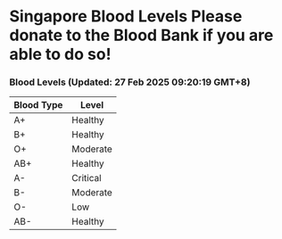 Singapore Blood Levels
 Please donate to the Blood Bank if you are able to do so!
================================================================================================================================

### Blood Levels (Updated: 27 Feb 2025 09:20:19 GMT+8)
| Blood Type | Level     |
|------------|-----------|
| A+     | Healthy |
| B+     | Healthy |
| O+     | Moderate |
| AB+     | Healthy |
| A-     | Critical |
| B-     | Moderate |
| O-     | Low |
| AB-     | Healthy |
